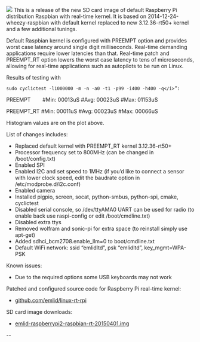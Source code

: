 
![](http://www.emlid.com/wp-content/uploads/2014/05/RT-Tests.png)
This is a release of the new SD card image of default Raspberry Pi distribution Raspbian with real-time kernel. It is based on 2014-12-24-wheezy-raspbian with default kernel replaced to new 3.12.36-rt50+ kernel and a few additional tunings.

Default Raspbian kernel is configured with PREEMPT option and provides worst case latency around single digit milliseconds. Real-time demanding applications require lower latencies than that. Real-time patch and PREEMPT_RT option lowers the worst case latency to tens of microseconds, allowing for real-time applications such as autopilots to be run on Linux.

Results of testing with

```
sudo cyclictest -l1000000 -m -n -a0 -t1 -p99 -i400 -h400 -q</i>”:
```

PREEMPT        #Min: 00013uS #Avg: 00023uS #Max: 01153uS

PREEMPT_RT #Min: 00011uS #Avg: 00023uS #Max: 00066uS


Histogram values are on the plot above.

List of changes includes:

* Replaced default kernel with PREEMPT_RT kernel 3.12.36-rt50+
* Processor frequency set to 800MHz (can be changed in /boot/config.txt)
* Enabled SPI
* Enabled I2C and set speed to 1MHz (if you’d like to connect a sensor with lower clock speed, edit the baudrate option in /etc/modprobe.d/i2c.conf)
* Enabled camera
* Installed pigpio, screen, socat, python-smbus, python-spi, cmake, cyclictest
* Disabled serial console, so /dev/ttyAMA0 UART can be used for radio (to enable back use raspi-config or edit /boot/cmdline.txt)
* Disabled extra ttys
* Removed wolfram and sonic-pi for extra space (to reinstall simply use apt-get)
* Added sdhci_bcm2708.enable_llm=0 to boot/cmdline.txt
* Default WiFi network: ssid “emlidltd”, psk “emlidltd”, key_mgmt=WPA-PSK

Known issues:

* Due to the required options some USB keyboards may not work



Patched and configured source code for Raspberry Pi real-time kernel:

* [github.com/emlid/linux-rt-rpi](https://github.com/emlid/linux-rt-rpi)

SD card image downloads:

* [emlid-raspberrypi2-raspbian-rt-20150401.img](http://files.emlid.com/images/emlid-raspberrypi2-raspbian-rt-20150401.img)

--
